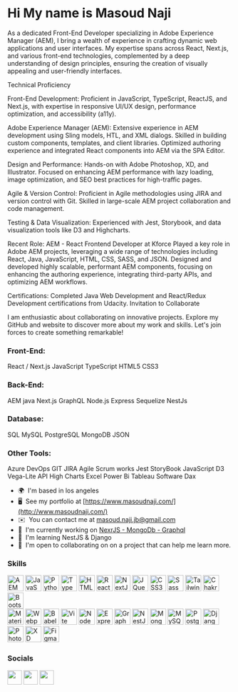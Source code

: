 Hi My name is Masoud Naji
============================
As a dedicated Front-End Developer specializing in Adobe Experience Manager (AEM), I bring a wealth of experience in crafting dynamic web applications and user interfaces. My expertise spans across React, Next.js, and various front-end technologies, complemented by a deep understanding of design principles, ensuring the creation of visually appealing and user-friendly interfaces.

Technical Proficiency

Front-End Development: Proficient in JavaScript, TypeScript, ReactJS, and Next.js, with expertise in responsive UI/UX design, performance optimization, and accessibility (a11y).

Adobe Experience Manager (AEM): Extensive experience in AEM development using Sling models, HTL, and XML dialogs. Skilled in building custom components, templates, and client libraries. Optimized authoring experience and integrated React components into AEM via the SPA Editor.

Design and Performance: Hands-on with Adobe Photoshop, XD, and Illustrator. Focused on enhancing AEM performance with lazy loading, image optimization, and SEO best practices for high-traffic pages.

Agile & Version Control: Proficient in Agile methodologies using JIRA and version control with Git. Skilled in large-scale AEM project collaboration and code management.

Testing & Data Visualization: Experienced with Jest, Storybook, and data visualization tools like D3 and Highcharts.

Recent Role: AEM - React Frontend Developer at Kforce
Played a key role in Adobe AEM projects, leveraging a wide range of technologies including React, Java, JavaScript, HTML, CSS, SASS, and JSON. Designed and developed highly scalable, performant AEM components, focusing on enhancing the authoring experience, integrating third-party APIs, and optimizing AEM workflows.

Certifications: Completed Java Web Development and React/Redux Development certifications from Udacity.
Invitation to Collaborate

I am enthusiastic about collaborating on innovative projects. Explore my GitHub and website to discover more about my work and skills. Let's join forces to create something remarkable!


### Front-End:
React / Next.js
JavaScript
TypeScript
HTML5
CSS3

### Back-End:
AEM
java
Next.js
GraphQL
Node.js
Express
Sequelize
NestJs

### Database:
SQL
MySQL
PostgreSQL
MongoDB
JSON

### Other Tools:
Azure DevOps 
GIT
JIRA Agile
Scrum works
Jest
StoryBook
JavaScript D3
Vega-Lite API
High Charts
Excel
Power Bi
Tableau Software
Dax

* 🌍  I'm based in los angeles
* 🖥️  See my portfolio at [https://www.masoudnaji.com/](http://www.masoudnaji.com/)
* ✉️  You can contact me at [masoud.naji.jb@gmail.com](mailto:masoud.naji.jb@gmail.com)
* 🚀  I'm currently working on [NexrJS - MongoDb - Graphql](http://www.masoudnaji.com)
* 🧠  I'm learning NestJS & Django
* 🤝  I'm open to collaborating on on a project that can help me learn more.

### Skills


<p align="left">
<a href="https://www.google.com/aclk?sa=l&ai=DChcSEwi_jeWU34yJAxVuA60GHRIPL70YABAAGgJwdg&co=1&ase=2&gclid=CjwKCAjw3624BhBAEiwAkxgTOuK7jwljUho6ZODzgKQaxABDt7LyNtVnpt9-cNdaeW47Lxx9cU0ZZRoC7KIQAvD_BwE&sig=AOD64_1bxO1kz_38Okb7EjAiibnCw-0Cpg&q&nis=4&adurl&ved=2ahUKEwjvmt-U34yJAxWoH0QIHX22BDUQ0Qx6BAg4EAE"><img src="https://1.bp.blogspot.com/-jcNz6sTK2v8/YGTBUjdMrXI/AAAAAAAACMY/DInuYpilFq4BcoKQ6-erWubMaWfjgBCHQCLcBGAsYHQ/s0/AEP%2BAdobe%2BExperience%2BPlatform%2BLogo.png" width="36" height="36" alt="AEM" /></a>
<a href="https://developer.mozilla.org/en-US/docs/Web/JavaScript" target="_blank" rel="noreferrer"><img src="https://raw.githubusercontent.com/danielcranney/readme-generator/main/public/icons/skills/javascript-colored.svg" width="36" height="36" alt="JavaScript" /></a>
<a href="https://www.python.org/" target="_blank" rel="noreferrer"><img src="https://raw.githubusercontent.com/danielcranney/readme-generator/main/public/icons/skills/python-colored.svg" width="36" height="36" alt="Python" /></a>
<a href="https://www.typescriptlang.org/" target="_blank" rel="noreferrer"><img src="https://raw.githubusercontent.com/danielcranney/readme-generator/main/public/icons/skills/typescript-colored.svg" width="36" height="36" alt="TypeScript" /></a>
<a href="https://developer.mozilla.org/en-US/docs/Glossary/HTML5" target="_blank" rel="noreferrer"><img src="https://raw.githubusercontent.com/danielcranney/readme-generator/main/public/icons/skills/html5-colored.svg" width="36" height="36" alt="HTML5" /></a>
<a href="https://reactjs.org/" target="_blank" rel="noreferrer"><img src="https://raw.githubusercontent.com/danielcranney/readme-generator/main/public/icons/skills/react-colored.svg" width="36" height="36" alt="React" /></a>
<a href="https://nextjs.org/docs" target="_blank" rel="noreferrer"><img src="https://raw.githubusercontent.com/danielcranney/readme-generator/main/public/icons/skills/nextjs-colored-dark.svg" width="36" height="36" alt="NextJs" /></a>
<a href="https://jquery.com/" target="_blank" rel="noreferrer"><img src="https://raw.githubusercontent.com/danielcranney/readme-generator/main/public/icons/skills/jquery-colored.svg" width="36" height="36" alt="JQuery" /></a>
<a href="https://www.w3.org/TR/CSS/#css" target="_blank" rel="noreferrer"><img src="https://raw.githubusercontent.com/danielcranney/readme-generator/main/public/icons/skills/css3-colored.svg" width="36" height="36" alt="CSS3" /></a>
<a href="https://sass-lang.com/" target="_blank" rel="noreferrer"><img src="https://raw.githubusercontent.com/danielcranney/readme-generator/main/public/icons/skills/sass-colored.svg" width="36" height="36" alt="Sass" /></a>
<a href="https://tailwindcss.com/" target="_blank" rel="noreferrer"><img src="https://raw.githubusercontent.com/danielcranney/readme-generator/main/public/icons/skills/tailwindcss-colored.svg" width="36" height="36" alt="TailwindCSS" /></a>
<a href="https://chakra-ui.com/" target="_blank" rel="noreferrer"><img src="https://raw.githubusercontent.com/danielcranney/readme-generator/main/public/icons/skills/chakra-colored.svg" width="36" height="36" alt="Chakra UI" /></a>
<a href="https://getbootstrap.com/" target="_blank" rel="noreferrer"><img src="https://raw.githubusercontent.com/danielcranney/readme-generator/main/public/icons/skills/bootstrap-colored.svg" width="36" height="36" alt="Bootstrap" /></a><br>
<a href="https://mui.com/" target="_blank" rel="noreferrer"><img src="https://raw.githubusercontent.com/danielcranney/readme-generator/main/public/icons/skills/materialui-colored.svg" width="36" height="36" alt="Material UI" /></a>
<a href="https://webpack.js.org/" target="_blank" rel="noreferrer"><img src="https://raw.githubusercontent.com/danielcranney/readme-generator/main/public/icons/skills/webpack-colored.svg" width="36" height="36" alt="Webpack" /></a>
<a href="https://babeljs.io/" target="_blank" rel="noreferrer"><img src="https://raw.githubusercontent.com/danielcranney/readme-generator/main/public/icons/skills/babel-colored-dark.svg" width="36" height="36" alt="Babel" /></a>
<a href="https://vitejs.dev/" target="_blank" rel="noreferrer"><img src="https://raw.githubusercontent.com/danielcranney/readme-generator/main/public/icons/skills/vite-colored.svg" width="36" height="36" alt="Vite" /></a>
<a href="https://nodejs.org/en/" target="_blank" rel="noreferrer"><img src="https://raw.githubusercontent.com/danielcranney/readme-generator/main/public/icons/skills/nodejs-colored.svg" width="36" height="36" alt="NodeJS" /></a>
<a href="https://expressjs.com/" target="_blank" rel="noreferrer"><img src="https://raw.githubusercontent.com/danielcranney/readme-generator/main/public/icons/skills/express-colored-dark.svg" width="36" height="36" alt="Express" /></a>
<a href="https://graphql.org/" target="_blank" rel="noreferrer"><img src="https://raw.githubusercontent.com/danielcranney/readme-generator/main/public/icons/skills/graphql-colored.svg" width="36" height="36" alt="GraphQL" /></a>
<a href="https://docs.nestjs.com/" target="_blank" rel="noreferrer"><img src="https://raw.githubusercontent.com/danielcranney/readme-generator/main/public/icons/skills/nestjs-colored.svg" width="36" height="36" alt="NestJS" /></a>
<a href="https://www.mongodb.com/" target="_blank" rel="noreferrer"><img src="https://raw.githubusercontent.com/danielcranney/readme-generator/main/public/icons/skills/mongodb-colored.svg" width="36" height="36" alt="MongoDB" /></a>
<a href="https://www.mysql.com/" target="_blank" rel="noreferrer"><img src="https://raw.githubusercontent.com/danielcranney/readme-generator/main/public/icons/skills/mysql-colored.svg" width="36" height="36" alt="MySQL" /></a>
<a href="https://www.postgresql.org/" target="_blank" rel="noreferrer"><img src="https://raw.githubusercontent.com/danielcranney/readme-generator/main/public/icons/skills/postgresql-colored.svg" width="36" height="36" alt="PostgreSQL" /></a>
<a href="https://www.djangoproject.com/" target="_blank" rel="noreferrer"><img src="https://raw.githubusercontent.com/danielcranney/readme-generator/main/public/icons/skills/django-colored-dark.svg" width="36" height="36" alt="Django" /></a>
<a href="https://www.adobe.com/uk/products/photoshop.html" target="_blank" rel="noreferrer"><img src="https://raw.githubusercontent.com/danielcranney/readme-generator/main/public/icons/skills/photoshop-colored-dark.svg" width="36" height="36" alt="Photoshop" /></a>
<a href="https://www.adobe.com/uk/products/xd.html" target="_blank" rel="noreferrer"><img src="https://raw.githubusercontent.com/danielcranney/readme-generator/main/public/icons/skills/xd-colored-dark.svg" width="36" height="36" alt="XD" /></a>
<a href="https://www.figma.com/" target="_blank" rel="noreferrer"><img src="https://raw.githubusercontent.com/danielcranney/readme-generator/main/public/icons/skills/figma-colored.svg" width="36" height="36" alt="Figma" /></a>
</p>


### Socials

<p align="left"> <a href="https://codesandbox.io/u/masoud-naji" target="_blank" rel="noreferrer"><img src="https://raw.githubusercontent.com/danielcranney/readme-generator/main/public/icons/socials/codesandbox-dark.svg" width="32" height="32" /></a> <a href="https://www.github.com/masoud-naji" target="_blank" rel="noreferrer"><img src="https://raw.githubusercontent.com/danielcranney/readme-generator/main/public/icons/socials/github-dark.svg" width="32" height="32" /></a> <a href="https://www.linkedin.com/in/masoud-naji/" target="_blank" rel="noreferrer"><img src="https://raw.githubusercontent.com/danielcranney/readme-generator/main/public/icons/socials/linkedin.svg" width="32" height="32" /></a></p>
